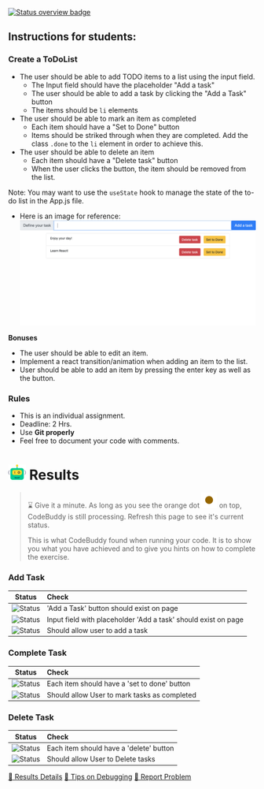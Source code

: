 [![Status overview badge](../../blob/badges/.github/badges/main/badge.svg)](#-results)
## Instructions for students:

### Create a ToDoList

-   The user should be able to add TODO items to a list using the input field.
    - The Input field should have the placeholder "Add a task"
    - The user should be able to add a task by clicking the "Add a Task" button
    - The items should be `li` elements
-   The user should be able to mark an item as completed
    - Each item should have a "Set to Done" button
    - Items should be striked through when they are completed. Add the class `.done` to the `li` element in order to achieve this.
-   The user should be able to delete an item
    - Each item should have a "Delete task" button
    - When the user clicks the button, the item should be removed from the list.

Note: You may want to use the `useState` hook to manage the state of the to-do list in the App.js file.

-   Here is an image for reference:
    ![Mock-up-image](Mock-up-image.png)

**Bonuses**

-   The user should be able to edit an item.
-   Implement a react transition/animation when adding an item to the list.
-   User should be able to add an item by pressing the enter key as well as the button.

### Rules

-   This is an individual assignment.
-   Deadline: 2 Hrs.
-   Use **Git properly**
-   Feel free to document your code with comments.

[//]: # (autograding info start)
# <img src="https://github.com/DCI-EdTech/autograding-setup/raw/main/assets/bot-large.svg" alt="" data-canonical-src="https://github.com/DCI-EdTech/autograding-setup/raw/main/assets/bot-large.svg" height="31" /> Results
> ⌛ Give it a minute. As long as you see the orange dot ![processing](https://raw.githubusercontent.com/DCI-EdTech/autograding-setup/main/assets/processing.svg) on top, CodeBuddy is still processing. Refresh this page to see it's current status.
>
> This is what CodeBuddy found when running your code. It is to show you what you have achieved and to give you hints on how to complete the exercise.


### Add Task

|                 Status                  | Check                                                                                    |
| :-------------------------------------: | :--------------------------------------------------------------------------------------- |
| ![Status](../../blob/badges/.github/badges/main/status0.svg) | 'Add a Task' button should exist on page |
| ![Status](../../blob/badges/.github/badges/main/status1.svg) | Input field with placeholder 'Add a task' should exist on page |
| ![Status](../../blob/badges/.github/badges/main/status2.svg) | Should allow user to add a task |

### Complete Task

|                 Status                  | Check                                                                                    |
| :-------------------------------------: | :--------------------------------------------------------------------------------------- |
| ![Status](../../blob/badges/.github/badges/main/status3.svg) | Each item should have a 'set to done' button |
| ![Status](../../blob/badges/.github/badges/main/status4.svg) | Should allow User to mark tasks as completed |

### Delete Task

|                 Status                  | Check                                                                                    |
| :-------------------------------------: | :--------------------------------------------------------------------------------------- |
| ![Status](../../blob/badges/.github/badges/main/status5.svg) | Each item should have a 'delete' button |
| ![Status](../../blob/badges/.github/badges/main/status6.svg) | Should allow User to Delete tasks |



[🔬 Results Details](../../actions)
[🐞 Tips on Debugging](https://github.com/DCI-EdTech/autograding-setup/wiki/How-to-work-with-CodeBuddy)
[📢 Report Problem](https://docs.google.com/forms/d/e/1FAIpQLSfS8wPh6bCMTLF2wmjiE5_UhPiOEnubEwwPLN_M8zTCjx5qbg/viewform?usp=pp_url&entry.652569746=SPA-ToDoList)


[//]: # (autograding info end)